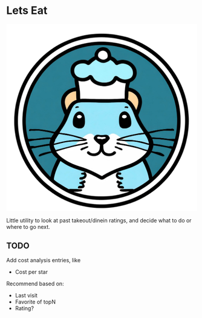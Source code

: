 # Lets Eat

![logo](./images/letseat.png)

Little utility to look at past takeout/dinein ratings, and decide what to do or
where to go next.

## TODO

Add cost analysis entries, like

* Cost per star

Recommend based on:

* Last visit
* Favorite of topN
* Rating?
